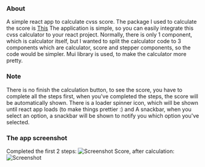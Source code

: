 ### About

A simple react app to calculate cvss score. 
The package I used to calculate the score is [This](https://github.com/aaronmccall/cvss) 
The application is simple, so you can easily integrate this cvss calculator to your react project. 
Normally, there is only 1 component, which is calculator itself, but I wanted to split the calculator code to 3 components 
which are calculator, score and stepper components, so the code would be simpler. 
Mui library is used, to make the calculator more pretty. 

### Note
There is no finish the calculation button, to see the score, you have to complete all the steps first, 
when you've completed the steps, the score will be automatically shown. 
There is a loader spinner icon, which will be shown until react app loads (to make things prettier :) and 
A snackbar, when you select an option, a snackbar will be shown to notify you which option you've selected. 



### The app screenshot
Completed the first 2 steps: 
![Screenshot](https://imgur.com/a/5UroeAd "Screenshot") 
Score, after calculation: 
![Screenshot](https://imgur.com/Y0mfUJI "Screenshot") 

